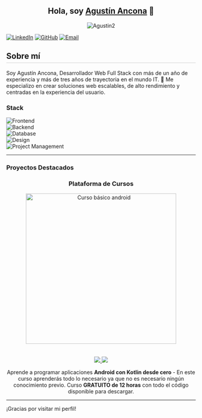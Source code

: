 <div align="center">

## Hola, soy [Agustín Ancona](https://www.linkedin.com/in/agustin-ancona) 👋

![Agustin2](https://github.com/user-attachments/assets/bf01326e-67d2-43b0-88c3-b6b9267bd9aa)  
</div>

[![LinkedIn](https://img.shields.io/badge/LinkedIn-%2300acee.svg?color=0077B5&style=for-the-badge&logo=linkedin&logoColor=white)](https://www.linkedin.com/in/agustin-ancona)
[![GitHub](https://img.shields.io/badge/GitHub-%2300acee.svg?color=181717&style=for-the-badge&logo=github&logoColor=white)](https://github.com/Neoagustin)
[![Email](https://img.shields.io/badge/Email-%2300acee.svg?color=EA4335&style=for-the-badge&logo=gmail&logoColor=white)](mailto:agustinanconadev@gmail.com)

<h2 style="border-bottom: 1px solid #ccc; padding-bottom: 5px;">Sobre mí</h2>

Soy Agustín Ancona, Desarrollador Web Full Stack con más de un año de experiencia y más de tres años de trayectoria en el mundo IT. 🚀 Me especializo en crear soluciones web escalables, de alto rendimiento y centradas en la experiencia del usuario.

### Stack

![Frontend](https://img.shields.io/badge/Frontend-React%20%7C%20Next.js%20%7C%20Tailwind%20CSS-%2320232a?style=for-the-badge&logo=react&logoColor=61DAFB)  
![Backend](https://img.shields.io/badge/Backend-Node.js%20%7C%20Express%20%7C%20TypeORM-%23323330?style=for-the-badge&logo=node.js&logoColor=68A063)  
![Database](https://img.shields.io/badge/Database-PostgreSQL-%23DB6E00?style=for-the-badge&logo=postgresql&logoColor=white)  
![Design](https://img.shields.io/badge/Design-Figma-%23F24E1E?style=for-the-badge&logo=figma&logoColor=white)  
![Project Management](https://img.shields.io/badge/Project%20Management-Agile%20%7C%20Scrum-%23F2B93D?style=for-the-badge&logo=appveyor&logoColor=white)  

---

### Proyectos Destacados
<div display="flex" gap="15px;">
  <td width="50%">
    <h3 align="center">Plataforma de Cursos</h3>
    <div align="center">
      <a href="https://github.com/ArisGuimera/Android-Expert" target="_blank">
        <img src="https://github.com/user-attachments/assets/9b60b9fe-6a52-4631-ae30-fa603ee64c04" width="400" alt="Curso básico android">
      </a>
      <div style="padding-top: 20px;">
        <p>
          <a href="https://github.com/ArisGuimera/Android-Expert" target="_blank">
            <img src="https://img.shields.io/badge/CÓDIGO-ff9?style=for-the-badge&logo=github&logoColor=black">
          </a>
          <a href="https://youtu.be/vJapzH_46a8" target="_blank">
            <img src="https://img.shields.io/badge/-Youtube-green?style=for-the-badge&color=fbfc40">
          </a>
        </p>
      </div>
      <p>
        Aprende a programar aplicaciones <strong>Android con Kotlin desde cero</strong> - En este curso aprenderás todo lo necesario ya que no es necesario ningún conocimiento previo. Curso <strong>GRATUITO de 12 horas</strong> con todo el código disponible para descargar.
      </p>
    </div>
  </td>
</div>

---

¡Gracias por visitar mi perfil!
